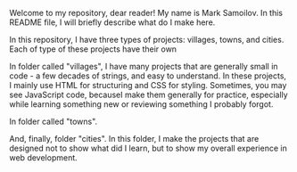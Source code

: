 Welcome to my repository, dear reader! My name is Mark Samoilov. In this README file, I will briefly describe what do I make here.


In this repository, I have three types of projects: villages, towns, and cities. Each of type of these projects have their own

In folder called "villages", I have many projects that are generally small in code - a few decades of strings, and easy to understand. In these projects, I mainly use HTML for structuring and CSS for styling. Sometimes, you may see JavaScript code, becauseI make them generally for practice, especially while learning something new or reviewing something I probably forgot.

In folder called "towns".

And, finally, folder "cities". In this folder, I make the projects that are designed not to show what did I learn, but to show my overall experience in web development.